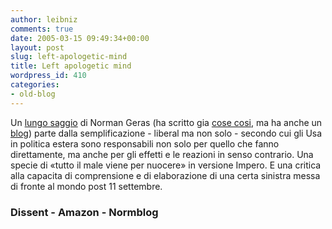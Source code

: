 ```yaml
---
author: leibniz
comments: true
date: 2005-03-15 09:49:34+00:00
layout: post
slug: left-apologetic-mind
title: Left apologetic mind
wordpress_id: 410
categories:
- old-blog
---
```


Un [lungo saggio](http://www.dissentmagazine.org/menutest/articles/wi05/geras.htm) di Norman Geras (ha scritto gia [cose cosi](http://www.amazon.com/exec/obidos/search-handle-url/index=books&field-author=Norman%20Geras/002-7110466-7848063), ma ha anche un [blog](http://normblog.typepad.com/normblog/))
parte dalla semplificazione - liberal ma non solo - secondo cui gli Usa
in politica estera sono responsabili non solo per quello che fanno
direttamente, ma anche per gli effetti e le reazioni in senso
contrario. Una specie di «tutto il male viene per nuocere» in versione
Impero. E una critica alla capacita di comprensione e di elaborazione
di una certa sinistra messa di fronte al mondo post 11 settembre.




### Dissent - Amazon - Normblog
